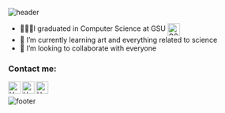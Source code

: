 ![header](https://capsule-render.vercel.app/api?type=wave&color=gradient&height=200&section=header&text=Huy%20Truong&fontSize=80)

- 👩🏻‍💻I graduated in Computer Science at GSU <img align="center" alt="GSU" width="25px" src="https://cdn.discordapp.com/attachments/648862760540569603/837392741330714624/LogoCircle3spot_rgb3.png" />
- 📡  I’m currently learning art and everything related to science 
- 💞️ I’m looking to collaborate with everyone

### Contact me:

[<img align="left" alt="Huy Truong | Facebook" width="25px" src="https://github.com/huygiatrng/huygiatrng/assets/67343196/cef57424-9689-477b-b371-764cdc3f81d3" />][facebook]
[<img align="left" alt="Huy Truong | Instagram" width="25px" src="https://github.com/huygiatrng/huygiatrng/assets/67343196/7df85623-5af8-4e23-a42e-9d850ebb99c7" />][instagram]
[<img align="left" alt="Huy Truong | Linkedin" width="25px" src="https://github.com/huygiatrng/huygiatrng/assets/67343196/c14ee363-1db6-49bf-9e45-50207dfb3806" />][linkedin]
<br />

<!---
huygiatrng/huygiatrng is a ✨ special ✨ repository because its `README.md` (this file) appears on your GitHub profile.
You can click the Preview link to take a look at your changes.
--->

[facebook]: https://www.facebook.com/zwtrng.vn2711/
[instagram]: https://www.instagram.com/huy.artou/
[linkedin]: https://www.linkedin.com/in/huy-truong-10b4aa199/

![footer](https://capsule-render.vercel.app/api?type=wave&color=gradient&height=200&section=footer&text=ZaWee&fontSize=80)
